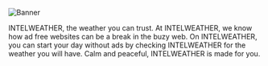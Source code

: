 ![Banner](https://weather.sasmlange.repl.co/images/banner.webp)


INTELWEATHER, the weather you can trust. At INTELWEATHER, we know how ad free websites can be a break in the buzy web. On INTELWEATHER, you can start your day without ads by checking INTELWEATHER for the weather you will have. Calm and peaceful, INTELWEATHER is made for you.
